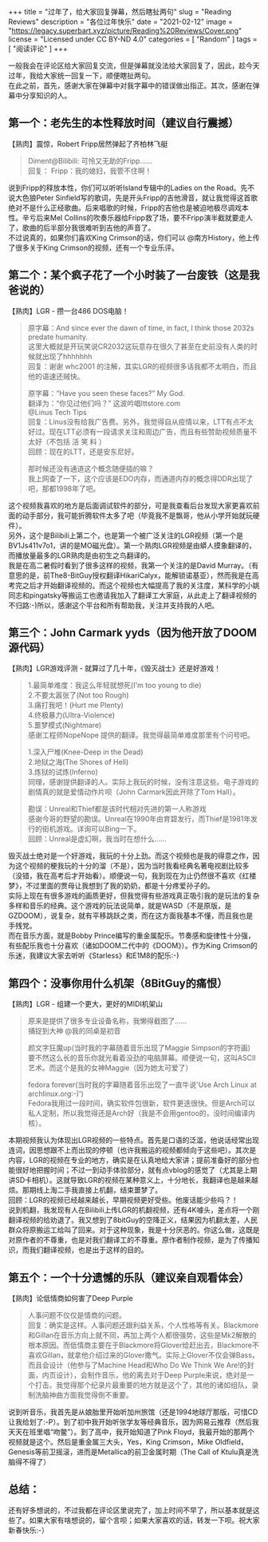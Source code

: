 +++
title = "过年了，给大家回复弹幕，然后瞎扯两句"
slug = "Reading Reviews"
description = "各位过年快乐"
date = "2021-02-12"
image = "https://legacy.superbart.xyz/picture/Reading%20Reviews/Cover.png"
license = "Licensed under CC BY-ND 4.0"
categories = [
    "Random"
]
tags = [
    "阅读评论"
]
+++

一般我会在评论区给大家回复交流，但是弹幕就没法给大家回复了，因此，趁今天过年，我给大家统一回复一下，顺便瞎扯两句。  
在此之前，首先，感谢大家在弹幕中对我字幕中的错误做出指正。其次，感谢在弹幕中分享知识的人。  

## 第一个：老先生的本性释放时间（建议自行震撼）

【熟肉】震惊，Robert Fripp居然弹起了齐柏林飞艇

>Diment@Bilibili: 可怜又无助的Fripp......  
>回复： Fripp：我的媳妇，我管不住啊！

说到Fripp的释放本性，你们可以听听Island专辑中的Ladies on the Road。先不说大色狼Peter Sinfield写的歌词，先是开头Fripp的吉他滑音，就让我觉得这首歌绝对不是什么正经歌曲。后来唱歌的时候，Fripp的吉他也是被迫地极尽调戏本性。辛亏后来Mel Collins的吹奏乐器给Fripp救了场，要不Fripp演半截就要走人了，歌曲的后半部分我很难听到吉他的声音了。  
不过说真的，如果你们喜欢King Crimson的话，你们可以 @南方History，他上传了很多关于King Crimson的视频，还有一个专业乐评。

## 第二个：某个疯子花了一个小时装了一台废铁（这是我爸说的）

【熟肉】LGR - 攒一台486 DOS电脑！

>原字幕：And since ever the dawn of time, in fact, I think those 2032s predate humanity.  
>这里大概就是开玩笑说CR2032这玩意存在很久了甚至在史前没有人类的时候就出现了hhhhhhh  
>回复：谢谢 whc2001 的注解，其实LGR的视频很多话我都不太明白，而且他的语速还贼快。  
>  
>原字幕：“Have you seen these faces?” My God.  
>翻译为：“你见过他们吗？” 这波吟唱lttstore.com  
>@Linus Tech Tips  
>回复：Linus没有给我广告费。另外，我觉得自从疫情以来，LTT有点不太好过。现在LTT必须有一段请求关注和周边广告，而且有些赞助视频质量不太好（不包括 活 笑 料 ）  
>回顾：现在的LTT，还是安东尼好。  
> 
>那时候还没有通道这个概念随便插的嘛？  
>我上网查了一下，这个应该是EDO内存，而通道内存的概念得DDR出现了吧，那都1998年了吧。

这个视频我喜欢的地方是后面调试软件的部分，可是我查看后台发现大家更喜欢前面的动手部分，我可能折腾软件太多了吧（毕竟我不是飘哥，他从小学开始就玩硬件）。  
另外，这个是Bilibili上第二个，也是第一个被广泛关注的LGR视频（第一个是BV1Js411v7o1，讲的是MO磁光盘）。第一个熟肉LGR视频是由蟒人摸象翻译的，而播放量最多的LGR熟肉是由初生之鸟翻译的。  
我是在高二暑假时看到了很多这样的视频，我第一个关注的是David Murray。（有意思的是，前The8-BitGuy授权翻译HikariCalyx，能解锁诺基亚），然而我是在高考完之后才开始翻译视频的。而这个视频也大幅提高了我的关注度，某科学的小姚同志和pingatsky等搬运工也邀请我加入了翻译工大家庭，从此走上了翻译视频的不归路:-)所以，感谢这个平台和所有帮助我，关注并支持我的人吧。

## 第三个：John Carmark yyds（因为他开放了DOOM源代码）

【熟肉】LGR游戏评测 - 就算过了几十年，《毁灭战士》还是好游戏！

>1.最简单难度：我这么年轻就想死(I'm too young to die)  
>2.不要太嚣张了(Not too Rough)  
>3.痛打我吧！(Hurt me Plenty)  
>4.终极暴力(Ultra-Violence)  
>5.噩梦模式(Nightmare)  
>感谢工程师NopeNope 提供的翻译。我觉得最简单难度那里有个问号吧。  
> 
>1.深入尸堆(Knee-Deep in the Dead)  
>2.地狱之海(The Shores of Hell)  
>3.炼狱的试炼(Inferno)  
>同理，感谢提供翻译的人。实际上我玩的时候，没有注意这些。电子游戏的剧情真的就是爱情动作片呗（John Carmark因此开除了Tom Hall）。  
> 
>勘误：Unreal和Thief都是该时代相对先进的第一人称游戏  
>感谢今哥的野望的勘误。Unreal在1990年由育碧发行，而Thief是1981年发行的街机游戏。详询可以Bing一下。  
>回顾：Unreal是虚幻啊，我当时在想什么......

毁灭战士绝对是一个好游戏，我玩的十分上劲。而这个视频也是我的得意之作，因为这个视频的梗我玩的十分的溜（不是），因为当时我看经典名著电视剧比较多（没错，我在高考后才开始看）。顺便说一句，我到现在为止仍然很不喜欢《红楼梦》，不过里面的贾母让我想到了我的奶奶，都是十分疼爱孙子的。  
实际上现在有很多游戏的画质更好，但我觉得有些游戏真正吸引我的是玩法的复杂多样和音乐的经典。这个游戏的玩法说简单，就是WASD（不是原版，是GZDOOM），说复杂，就有平移跳跃之类，而在这方面我基本不懂，而且我也是手残党。  
而在音乐方面，就是Bobby Prince编写的重金属配乐。节奏感和旋律性十分强，有些配乐我也十分喜欢（诸如DOOM二代中的《DOOM》）。作为King Crimson的乐迷，我建议大家去听听《Starless》和E1M8的配乐:-)

## 第四个：没事你用什么机架（8BitGuy的痛恨）

【熟肉】LGR - 组建一个更大，更好的MIDI机架山

>原来是提供了很多专业设备名称，我懒得截图了......  
>捕捉到大神 @我的同桌是初音  
> 
>颜文字狂魔up(当时我的字幕随着音乐出现了Maggie Simpson的字符画)  
>要不然这么长的音乐你就光看着没劲的电脑屏幕。顺便说一句，这叫ASCII艺术。而这个是我的女神Maggie（因为她太可爱了）  
> 
>fedora forever(当时我的字幕随着音乐出现了一直牛说'Use Arch Linux at archlinux.org:-)')  
>Fedora我用过一段时间，确实软件包很新，软件更迭很快。但是Arch可以私人定制，所以我觉得还是Arch好（我是不会用gentoo的，没时间编译内核）。

本期视频我认为体现出LGR视频的一些特点。首先是口语的泛滥，他说话经常出现连词，因思想跟不上而出现的停顿（也许我搬运的视频都倾向于这些吧）。其次是内容，LGR的视频在专业的地方，确实是在认真地给大家讲；提前准备好的部分也能很好地把握时间；不过一到动手体验部分，就有点vblog的感觉了（尤其是上期讲SD卡相机）。这就导致LGR的视频在某种意义上，十分地长，我翻译也是越来越烦。那期线上淘二手我直接上机翻，结束噩梦了。  
回顾：LGR的视频已经越来越长，早期视频更好受些。他废话能少些吗？！  
说到机翻，我发现有人在Bilibili上传LGR的机翻视频，还有4K噱头，差点将一个刚翻译视频的给劝退了。我又想到了8bitGuy的空降正义，结果因为机翻太差，人民群众将原搬运工给叫了回来。对于这种现象，我是十分厌恶的。你这么做，这既是对原作者的不尊重，也是对我们翻译工的不尊重。原作者制作视频，是为了传播知识，而我们翻译视频，也是出于这样的目的。

## 第五个：一个十分遗憾的乐队（建议亲自观看体会）

【熟肉】论低情商如何害了Deep Purple

>人事问题不仅仅是情商的问题。  
>回复：确实是这样。人事问题还跟利益关系，个人性格等有关。Blackmore和Gillan在音乐方向上就不同，再加上两个人都很强势，这些是Mk2解散的根本原因。而低情商主要在于Blackmore将Glover给赶出去，Blackmore不喜欢Gillan，就拿他介绍过来的Glover撒气。实际上Glover不仅会弹Bass，而且会设计（他参与了Machine Head和Who Do We Think We Are!的封面，内页设计），会制作音乐，他的离去对于Deep Purple来说，绝对是一个打击。我觉得那个纪录片最重要的地方就是这个了，其他的诸如组队，录制洗脑神曲方面我觉得倒不重要。

说到听音乐，我首先是从娘胎里开始听加州旅馆（还是1994地球厅那版，可惜CD让我给划了:-P）。到了初中我开始听张学友等经典音乐，因为网易云推荐（然后我天天在班里唱“吻鳖”）。到了高中，我开始知道了Pink Floyd，我最开始的那两个视频就是这个。然后是重金属三大头，Yes，King Crimson，Mike Oldfield，Genesis等前卫摇滚，进而是Metallica的前卫金属时期（The Call of Ktulu真是洗脑得不得了）  


## 总结：

还有好多想说的，不过我都在评论区里说完了，加上时间不早了，所以基本就是这些了。如果大家有啥想说的，留个言呗；如果大家喜欢的话，转发一下呗。祝大家新春快乐:-）

